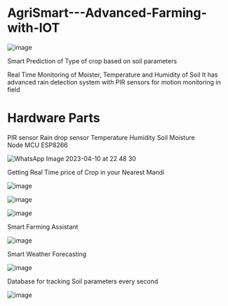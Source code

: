 # AgriSmart---Advanced-Farming-with-IOT

![image](https://github.com/dubeyx/AgriSmart--Advanced-Farming-with-IOT/assets/94775233/57390e25-8c57-4aec-9034-138a0a31419e)


Smart Prediction of Type of crop based on soil parameters

Real Time Monitoring of Moister, Temperature and Humidity of Soil
It has advanced rain detection system with PIR sensors for motion monitoring in field

<h1> Hardware Parts </h1>

PIR sensor 
Rain drop sensor
Temperature
Humidity
Soil Moisture 
Node MCU ESP8266

![WhatsApp Image 2023-04-10 at 22 48 30](https://github.com/dubeyx/AgriSmart--Advanced-Farming-with-IOT/assets/94775233/8f5ae928-6dfe-4c9f-b896-7c2274d5c38f)



Getting Real Time price of Crop in your Nearest Mandi

![image](https://github.com/dubeyx/AgriSmart--Advanced-Farming-with-IOT/assets/94775233/df867577-0093-4cd8-93c9-37ddc780868f)

![image](https://github.com/dubeyx/AgriSmart--Advanced-Farming-with-IOT/assets/94775233/14e83507-5512-41e4-9234-2ec19cec9da3)




![image](https://user-images.githubusercontent.com/94775233/236688792-3e1468e9-fe20-42f4-84cb-39395b51345d.png)

Smart Farming Assistant 

![image](https://github.com/dubeyx/AgriSmart--Advanced-Farming-with-IOT/assets/94775233/5eb822a5-b14e-4b52-8e5b-4f6cd953b37f)


Smart Weather Forecasting 

![image](https://user-images.githubusercontent.com/94775233/236689695-36710767-645c-45e2-87ad-88269cff3f5a.png)

Database for tracking Soil parameters every second

![image](https://user-images.githubusercontent.com/94775233/236689904-496423d4-b1ad-4593-a9ba-1744bf963e2a.png)
